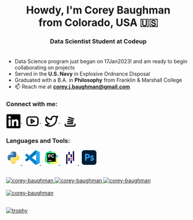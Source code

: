 <!DOCTYPE html>


<!---
Hi everyone.
This README.md file is my GitHub profile
-->


<!--- Title and metadata -->
<html>
<head>
    <meta charset="UTF-8">
    <meta name="description" content="GitHub Profile README.MD">
    <meta name="keywords" content="GitHub, Profile, Bio, Snapshot, Summary, Readme">
    <meta name="author" content="Corey Baughman">
    <meta name="viewport" content="width=device-width, initial-scale=1.0">
    <h1 align="center">
        Howdy, I'm Corey Baughman <br> from Colorado, USA 🇺🇸
    </h1>
</head>


<!--- Subtitle -->
<head>
    <h3 align="center">
        Data Scientist Student at Codeup
    <br><br>
    </h3>
    
</head>


<!--- Snapshot of Events -->
- Data Science program just began on 17Jan2023! and am ready to begin collaborating on projects
- Served in the **U.S. Navy** in Explosive Ordnance Disposal
- Graduated with a B.A. in **Philosophy** from Franklin & Marshall College
- 📫 Reach me at **corey.j.baughman@gmail.com**


<!--- Social Networks - Connect with me -->
<head>
    <h3 align="left">Connect with me:</h3>
</head>

<body>
    <p align="left">
        <a href="https://www.linkedin.com/in/cjbaughman" target="blank">
        <img align="center" src="https://raw.githubusercontent.com/devicons/devicon/master/icons/linkedin/linkedin-plain.svg" alt="Corey Baughman" height="40" width="40"/>
        </a>
        &nbsp;
        <a href="https://youtu.be/rBRtNWWkKtQ" target="blank">
        <img align="center" src="https://github.com/enduringwriter/enduringwriter/blob/3f9d5db1fb06f3034969743d7d044fffd958cbfd/icons_for_my_github_profile/youtube.png" alt="Keith Stateson" height="40" width="40"/>
        </a>
        &nbsp;
        <a href="https://twitter.com/CoreyJBaughman" target="blank">
        <img align="center" src="https://github.com/enduringwriter/enduringwriter/blob/3f9d5db1fb06f3034969743d7d044fffd958cbfd/icons_for_my_github_profile/twitter.png" alt="Corey Baughman" height="40" width="40"/>
        </a>
        &nbsp;
        <a href="https://stackoverflow.com/users/20429461/enduringwriter" target="blank">
        <img align="center" src="https://github.com/enduringwriter/enduringwriter/blob/3f9d5db1fb06f3034969743d7d044fffd958cbfd/icons_for_my_github_profile/stackoverflow.png" alt="Keith Stateson" height="40" width="40"/>
        </a>
    </p>
</body>


<!--- Technical Skills - Languages and Tools -->
<head>
    <h3 align="left">Languages and Tools:</h3>
</head>

<body>
    <p align="left">
        <a href="https://github.com/corey-baughman" target="_blank">
        <img src="https://raw.githubusercontent.com/devicons/devicon/master/icons/python/python-original.svg" alt="python" width="40" height="40"/>
        </a>
        &nbsp;
        <a href="https://github.com/corey-baughman" target="_blank">
        <img src="https://raw.githubusercontent.com/devicons/devicon/master/icons/vscode/vscode-original.svg" alt="flask" width="40" height="40"/>
        </a>
        &nbsp;
        <a href="https://github.com/corey-baughman" target="_blank">
        <img src="https://github.com/enduringwriter/enduringwriter/blob/6594379f38e3d47cb673324bd1d851cc91f6799a/icons_for_my_github_profile/pycharm.svg" alt="flask" width="40" height="40"/>
        </a>
        &nbsp;
        <a href="https://github.com/corey-baughman" target="_blank">
        <img src="https://raw.githubusercontent.com/devicons/devicon/master/icons/pandas/pandas-original.svg" alt="pandas" width="40" height="40"/>
        </a>
        &nbsp;
        <a href="https://github.com/corey-baughman" target="_blank">
        <img src="https://github.com/enduringwriter/enduringwriter/blob/c3c54696d525f7daa9158d5b1a6bdb4a7c73fed4/icons_for_my_github_profile/photoshop.svg" alt="photoshop" width="40" height="40"/>
        </a>
    </p>
    <br>
</body>


<!--- GitHub Stats Streak Languages -->
<body>
    <div>
        <a href="https://github.com/corey-baughman" target="_blank">    
        <img src="https://github-readme-stats-git-masterrstaa-rickstaa.vercel.app/api?username=corey-baughman" alt="corey-baughman"/>
        </a>
        <a href="https://github.com/corey-baughman" target ="_blank">
        <img src="https://github-readme-streak-stats.herokuapp.com/?user=corey-baughman" alt="corey-baughman"/>
        </a>
        <a href="https://github.com/corey-baughman" target ="_blank">
        <img src="https://github-readme-stats-git-masterrstaa-rickstaa.vercel.app/api/top-langs/?username=corey-baughman&layout=compact" alt="corey-baughman" data-canonical-src="https://github-readme-stats-git-masterrstaa-rickstaa.vercel.app/api/top-langs/?username=corey-baughman" style="max-width: 100%;">
        </a>
    </div>
    <br>
</body>


<!--- GitHub Repositories -->
<body>
    <div>
        <a href="https://github.com/corey-baughman" target ="_blank">
        <img src="https://github-readme-stats-git-masterrstaa-rickstaa.vercel.app/api/pin/?username=corey-baughman&repo=corey-baughman" alt="corey-baughman"/>
        </a>
    </div>
    <br>
</body>


<!--- GitHub Trophies -->
[![trophy](https://github-profile-trophy.vercel.app/?username=corey-baughman)](https://github.com/corey-baughman/github-profile-trophy)

</html>
